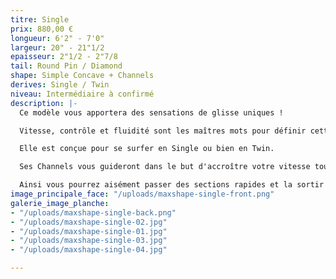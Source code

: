 ```yaml
---
titre: Single
prix: 880,00 €
longueur: 6'2" - 7'0"
largeur: 20" - 21"1/2
epaisseur: 2"1/2 - 2"7/8
tail: Round Pin / Diamond
shape: Simple Concave + Channels
derives: Single / Twin
niveau: Intermédiaire à confirmé
description: |-
  Ce modèle vous apportera des sensations de glisse uniques !

  Vitesse, contrôle et fluidité sont les maîtres mots pour définir cette planche.

  Elle est conçue pour se surfer en Single ou bien en Twin.

  Ses Channels vous guideront dans le but d'accroître votre vitesse tout en vous apportant un maximum de contrôle et de précision dans vos manœuvres.

  Ainsi vous pourrez aisément passer des sections rapides et la sortir dans des conditions poussives.
image_principale_face: "/uploads/maxshape-single-front.png"
galerie_image_planche:
- "/uploads/maxshape-single-back.png"
- "/uploads/maxshape-single-02.jpg"
- "/uploads/maxshape-single-01.jpg"
- "/uploads/maxshape-single-03.jpg"
- "/uploads/maxshape-single-04.jpg"

---
```

